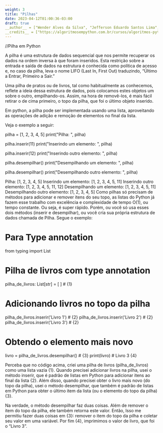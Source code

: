 ```yaml
---
weight: 3
title: "Pilhas"
date: 2023-04-12T01:00:36-03:00
draft: true
__author__ = ["Wender Alves da Silva", "Jefferson Eduardo Santos Lima", "Marina Jessiara Araújo Fonseca"] __date__ = "27/05/2023" "was8@aluno.ifnmg.edu.br","jesl@aluno.ifnmg.edu.br","mjaf@aluno.ifnmg.edu.br".
__credits__ = ["https://algoritmosempython.com.br/cursos/algoritmos-python/estruturas-dados/pilhas/"]
---
```


//Pilha em Python

A pilha é uma estrutura de dados sequencial que nos permite recuperar os dados na ordem inversa à que foram inseridos. Esta restrição sobre a entrada e saída de dados na estrutura é conhecida como política de acesso e, no caso da pilha, leva o nome LIFO (Last In, First Out) traduzindo, “Último a Entrar, Primeiro a Sair.”

Uma pilha de pratos ou de livros, tal como habitualmente as conhecemos, reflete a ideia dessa estrutura de dados, pois colocamos estes objetos um sobre o outro, empilhando-os. Assim, na hora de removê-los, é mais fácil retirar o de cima primeiro, o topo da pilha, que foi o último objeto inserido.

Em python, a pilha pode ser implementada usando uma lista, aproveitando as operações de adição e remoção de elementos no final da lista.

Veja o exemplo a seguir:

pilha = [1, 2, 3, 4, 5]
print("Pilha: ", pilha)

pilha.inserir(11)
print("Inserindo um elemento: ", pilha)

pilha.inserir(12)
print("Inserindo outro elemento: ", pilha)

pilha.desempilhar()
print("Desempilhando um elemento: ", pilha)

pilha.desempilhar()
print("Desempilhando outro elemento: ", pilha)


Pilha:  [1, 2, 3, 4, 5]
Inserindo um elemento:  [1, 2, 3, 4, 5, 11]
Inserindo outro elemento:  [1, 2, 3, 4, 5, 11, 12]
Desempilhando um elemento:  [1, 2, 3, 4, 5, 11]
Desempilhando outro elemento:  [1, 2, 3, 4, 5]
Como pilhas só precisam de métodos para adicionar e remover itens do seu topo, as listas do Python já fazem esse trabalho com excelência e complexidade de tempo O(1), ou tempo constante. Ou seja, é super rápido.
Porém, ou você só usa esses dois métodos (inserir e desempilhar), ou você cria sua própria estrutura de dados chamada de Pilha. Segue o exemplo:


# Para Type annotation
from typing import List

# Pilha de livros com type annotation
pilha_de_livros: List[str] = [ ]  # {1}

# Adicionando livros no topo da pilha
pilha_de_livros.inserir('Livro 1')  # {2}
pilha_de_livros.inserir('Livro 2')  # {2}
pilha_de_livros.inserir('Livro 3')  # {2}

# Obtendo o elemento mais novo
livro = pilha_de_livros.desempilhar()  # {3}
print(livro)  # Livro 3 {4}


Perceba que no código acima, criei uma pilha de livros (pilha_de_livros) como uma lista vazia {1}. Quando precisei adicionar livros na pilha, usei o método inserir, que é padrão de listas em Python para adicionar itens ao final da lista {2}. Além disso, quando precisei obter o livro mais novo (do topo da pilha), usei o método desempilhar, que também é padrão de listas em Python para obter o último item da lista (ou o elemento do topo da pilha) {3}.

Na verdade, o método desempilhar faz duas coisas. Além de remover o item do topo da pilha, ele também retorna este valor. Então, Isso me permitiu fazer duas coisas em {3}: remover o item do topo da pilha e coletar seu valor em uma variável.
Por fim {4}, imprimimos o valor de livro, que foi o “Livro 3”.
